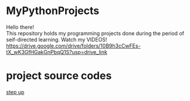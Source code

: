 # MyPythonProjects
Hello there!\
This repository holds my programming projects done during the period of seif-directed learning. Watch my VIDEOS!
https://drive.google.com/drive/folders/10B9h3cCwFEs-tX_wK3GfHGakGnPbqQ1S?usp=drive_link
# project source codes
[step up](https://github.com/tung-tse/MyPythonProjects/blob/main/StepUp.py)
